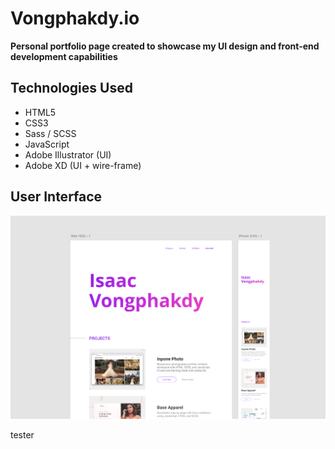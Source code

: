 # Vongphakdy.io

**Personal portfolio page created to showcase my UI design and front-end development capabilities**

## Technologies Used

- HTML5
- CSS3
- Sass / SCSS
- JavaScript
- Adobe Illustrator (UI)
- Adobe XD (UI + wire-frame)

## User Interface

![Website Design for Desktop + Mobile](./img/readMePreview.png)



tester
